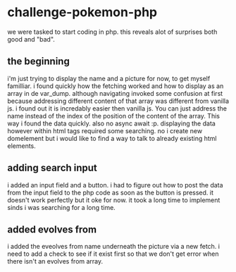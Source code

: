 # challenge-pokemon-php
we were tasked to start coding in php. this reveals alot of surprises both good and "bad".
## the beginning
i'm just trying to display the name and  a picture for now, to get myself familliar.
i found quickly how the fetching worked and how to display as an array in de var_dump. although navigating invoked some confusion at first because addressing different content of that array was different from vanilla js. i found out it is incredably easier then vanilla js. You can just address the name instead of the index of the position of the content of the array.
This way i found the data quickly. also no async await :p.
displaying the data however within html tags required some searching. no i create new domelement but i would like to find a way to talk to already existing html elements.

## adding search input
i added an input field and a button. i had to figure out how to post the data from the input field to the php code as soon as the button is pressed. it doesn't work perfectly but it oke for now. it took a long time to implement sinds i was searching for a long time. 
## added evolves from
i added the eveolves from name underneath the picture via a new fetch. i need to add a check to see if it exist first so that we don't get error when there isn't an evolves from array.